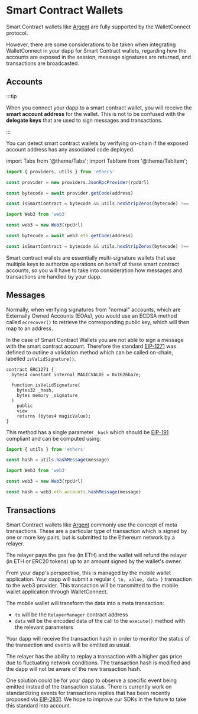 # Smart Contract Wallets

Smart Contract wallets like [Argent](https://argent.gitbook.io/argent/wallet-connect-and-argent) are fully supported by the WalletConnect protocol.

However, there are some considerations to be taken when integrating WalletConnect in your dapp for Smart Contract wallets, regarding how the accounts are exposed in the session, message signatures are returned, and transactions are broadcasted.

## Accounts

:::tip

When you connect your dapp to a smart contract wallet, you will receive the **smart account address** for the wallet. This is not to be confused with the **delegate keys** that are used to sign messages and transactions.

:::

You can detect smart contract wallets by verifying on-chain if the exposed account address has any associated code deployed.

import Tabs from '@theme/Tabs';
import TabItem from '@theme/TabItem';

<Tabs>
<TabItem value="ethersjs" label="ethers.js">

```javascript
import { providers, utils } from 'ethers'

const provider = new providers.JsonRpcProvider(rpcUrl)

const bytecode = await provider.getCode(address)

const isSmartContract = bytecode && utils.hexStripZeros(bytecode) !== '0x'
```

</TabItem>
<TabItem value="web3js" label="web3.js">

```javascript
import Web3 from 'web3'

const web3 = new Web3(rpcUrl)

const bytecode = await web3.eth.getCode(address)

const isSmartContract = bytecode && utils.hexStripZeros(bytecode) !== '0x'
```

</TabItem>
</Tabs>

Smart contract wallets are essentially multi-signature wallets that use multiple keys to authorize operations on behalf of these smart contract accounts, so you will have to take into consideration how messages and transactions are handled by your dapp.

## Messages

Normally, when verifying signatures from "normal" accounts, which are Externally Owned Accounts (EOAs), you would use an ECDSA method called `ecrecover()` to retrieve the corresponding public key, which will then map to an address.

In the case of Smart Contract Wallets you are not able to sign a message with the smart contract account. Therefore the standard [EIP-1271](https://eips.ethereum.org/EIPS/eip-1271) was defined to outline a validation method which can be called on-chain, labelled `isValidSignature()`.

```text
contract ERC1271 {
  bytes4 constant internal MAGICVALUE = 0x1626ba7e;

  function isValidSignature(
    bytes32 _hash,
    bytes memory _signature
  )
    public
    view
    returns (bytes4 magicValue);
}
```

This method has a single parameter `_hash` which should be [EIP-191](https://eips.ethereum.org/EIPS/eip-191) compliant and can be computed using:

<Tabs>
<TabItem value="ethersjs" label="ethers.js">

```javascript
import { utils } from 'ethers'

const hash = utils.hashMessage(message)
```

</TabItem>
<TabItem value="web3js" label="web3.js">

```javascript
import Web3 from 'web3'

const web3 = new Web3(rpcUrl)

const hash = web3.eth.accounts.hashMessage(message)
```

</TabItem>
</Tabs>

## Transactions

Smart Contract wallets like [Argent](https://argent.gitbook.io/argent/wallet-connect-and-argent) commonly use the concept of meta transactions. These are a particular type of transaction which is signed by one or more key pairs, but is submitted to the Ethereum network by a relayer.

The relayer pays the gas fee \(in ETH\) and the wallet will refund the relayer \(in ETH or ERC20 tokens\) up to an amount signed by the wallet's owner.

From your dapp's perspective, this is managed by the mobile wallet application. Your dapp will submit a regular `{ to, value, data }` transaction to the web3 provider. This transaction will be transmitted to the mobile wallet application through WalletConnect.

The mobile wallet will transform the data into a meta transaction:

- `to` will be the `RelayerManager` contract address
- `data` will be the encoded data of the call to the `execute()` method with the relevant parameters

Your dapp will receive the transaction hash in order to monitor the status of the transaction and events will be emitted as usual.

The relayer has the ability to replay a transaction with a higher gas price due to fluctuating network conditions. The transaction hash is modified and the dapp will not be aware of the new transaction hash.

One solution could be for your dapp to observe a specific event being emitted instead of the transaction status. There is currently work on standardizing events for transactions replies that has been recently proposed via [EIP-2831](https://eips.ethereum.org/EIPS/eip-2831). We hope to improve our SDKs in the future to take this standard into account.
